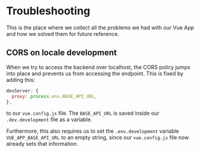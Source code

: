 # Troubleshooting

This is the place where we collect all the problems we had with our
Vue App and how we solved them for future reference.

## CORS on locale development

When we try to access the backend over localhost, the CORS policy jumps into
place and prevents us from accessing the endpoint. This is fixed by adding this:
```javascript
devServer: {
  proxy: process.env.BASE_API_URL,
},
```

to our `vue.config.js` file. The `BASE_API_URL` is saved inside our `.dev.development` file
as a variable.

Furthermore, this also requires us to set the `.env.development` variable `VUE_APP_BASE_API_URL` to an empty string, since our `vue.config.js` file now already sets that information.

